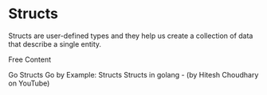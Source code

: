 # Structs

Structs are user-defined types and they help us create a collection of data that describe a single entity.

<ResourceGroupTitle>Free Content</ResourceGroupTitle>

<BadgeLink colorScheme='blue' badgeText='Official Website' href='https://go.dev/tour/moretypes/2'>Go Structs</BadgeLink>
<BadgeLink badgeText='Read' href='https://gobyexample.com/structs'>Go by Example: Structs</BadgeLink>
<BadgeLink badgeText='Watch' href='https://www.youtube.com/watch?v=NMTN543WVQY'>Structs in golang - (by Hitesh Choudhary
 on YouTube)</BadgeLink>